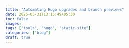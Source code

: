 ```yaml
---
title: "Automating Hugo upgrades and branch previews"
date: 2025-05-31T13:15:49+05:30
toc: false
images:
tags: ["tools", "hugo", "static-site"]
categories: ["blog"]
draft: true
---
```


